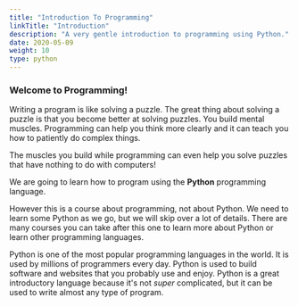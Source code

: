 ```yaml
---
title: "Introduction To Programming"
linkTitle: "Introduction"
description: "A very gentle introduction to programming using Python."
date: 2020-05-09
weight: 10
type: python
---
```


### Welcome to Programming!

Writing a program is like solving a puzzle. The great thing about solving a
puzzle is that you become better at solving puzzles. You build mental muscles.
Programming can help you think more clearly and it can teach you how to
patiently do complex things.

The muscles you build while programming can even help you solve puzzles that
have nothing to do with computers!

We are going to learn how to program using the **Python** programming language.

However this is a course about programming, not about Python. We need to learn
some Python as we go, but we will skip over a lot of details. There are many
courses you can take after this one to learn more about Python or learn other
programming languages.

Python is one of the most popular programming languages in the world. It is used
by millions of programmers every day. Python is used to build software and
websites that you probably use and enjoy. Python is a great introductory
language because it's not *super* complicated, but it can be used to write
almost any type of program.
